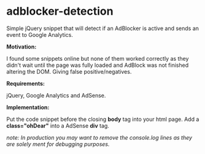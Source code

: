 # adblocker-detection

Simple jQuery snippet that will detect if an AdBlocker is active and sends an event to Google Analytics.

<b>Motivation:</b>

I found some snippets online but none of them worked correctly as they didn't wait until the page was fully loaded and AdBlock was not finished altering the DOM. Giving false positive/negatives.

<b>Requirements:</b>

jQuery, Google Analytics and AdSense.

<b>Implementation:</b>

Put the code snippet before the closing <b>body</b> tag into your html page.
Add a <b>class="ohDear"</b> into a AdSense <b>div</b> tag.

<i>note: In production you may want to remove the console.log lines as they are solely ment for debugging purposes.</i>
